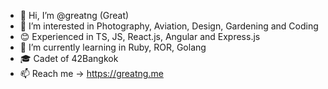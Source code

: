 
- 👋 Hi, I’m @greatng (Great)
- 👀 I’m interested in Photography, Aviation, Design, Gardening and Coding
- 😊 Experienced in TS, JS, React.js, Angular and Express.js
- 🌱 I’m currently learning in Ruby, ROR, Golang
- 🎓 Cadet of 42Bangkok
- 📫 Reach me -> https://greatng.me


<!---
greatng/greatng is a ✨ special ✨ repository because its `README.md` (this file) appears on your GitHub profile.
You can click the Preview link to take a look at your changes.
--->
